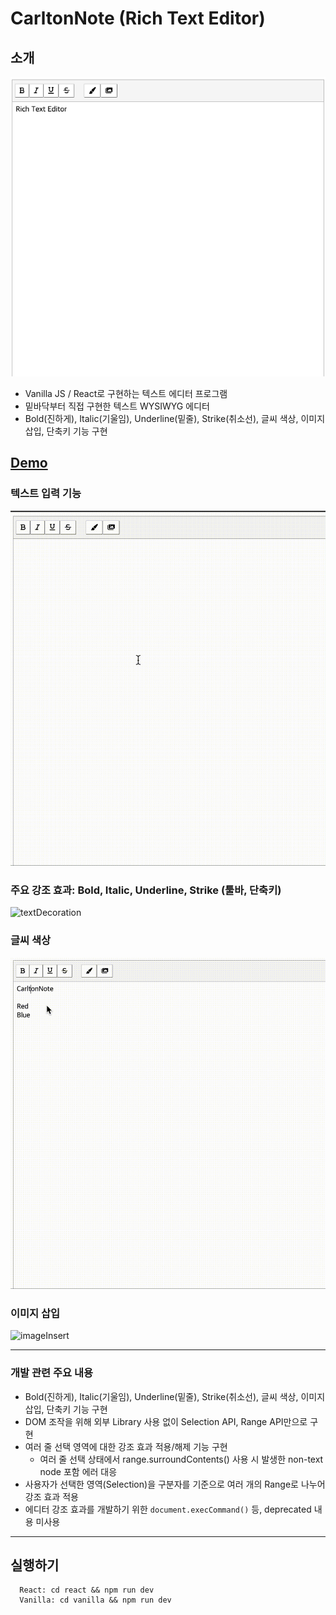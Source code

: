 # CarltonNote (Rich Text Editor)

## 소개
<p align="middle" >

![editor](./image/editor.png)

</p>

- Vanilla JS / React로 구현하는 텍스트 에디터 프로그램
- 밑바닥부터 직접 구현한 텍스트 WYSIWYG 에디터
- Bold(진하게), Italic(기울임), Underline(밑줄), Strike(취소선), 글씨 색상, 이미지 삽입, 단축키 기능 구현

## [Demo](https://kkan9ma.github.io/PBL/past-missions/editor/lv3-1-1st/react/dist/)

### 텍스트 입력 기능
![textInput](./image/textInput.gif)

### 주요 강조 효과: Bold, Italic, Underline, Strike (툴바, 단축키)
![textDecoration](./image/textDecoration.gif)

### 글씨 색상
![textColor](./image/textColor.gif)

### 이미지 삽입
![imageInsert](./image/imageInsert.gif)

---

### 개발 관련 주요 내용
- Bold(진하게), Italic(기울임), Underline(밑줄), Strike(취소선), 글씨 색상, 이미지 삽입, 단축키 기능 구현
- DOM 조작을 위해 외부 Library 사용 없이 Selection API, Range API만으로 구현
- 여러 줄 선택 영역에 대한 강조 효과 적용/해제 기능 구현
  - 여러 줄 선택 상태에서 range.surroundContents() 사용 시 발생한 non-text node 포함 에러 대응
- 사용자가 선택한 영역(Selection)을 구분자를 기준으로 여러 개의 Range로 나누어 강조 효과 적용
- 에디터 강조 효과를 개발하기 위한 `document.execCommand()` 등, deprecated 내용 미사용

---

## 실행하기

  ```
    React: cd react && npm run dev
    Vanilla: cd vanilla && npm run dev
  ```